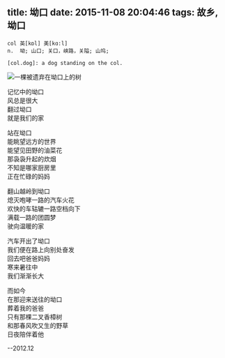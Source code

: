 title: 坳口
date: 2015-11-08 20:04:46
tags: 故乡,坳口
---

```
col 英[kɒl] 美[kɑ:l]
n.	坳; 山口; 关口，峡路，关隘; 山坞;

[col.dog]: a dog standing on the col.
```

<!-- http://7xo5uz.com1.z0.glb.clouddn.com/coltree.jpg -->

![一棵被遗弃在坳口上的树](../../../../../../github-pages/blob/master/source/_posts/images/col.dog/coltree.jpg)

记忆中的坳口  
风总是很大  
翻过坳口  
就是我们的家

站在坳口  
能眺望远方的世界  
能望见田野的油菜花  
那袅袅升起的炊烟  
不知是哪家厨房里  
正在忙碌的妈妈

翻山越岭到坳口  
熄灭咆哮一路的汽车火花  
欢快的车轱辘一路空档向下  
满载一路的团圆梦  
驶向温暖的家

汽车开出了坳口  
我们便在路上向别处奋发  
回去吧爸爸妈妈  
寒来暑往中  
我们渐渐长大

而如今  
在那迎来送往的坳口  
葬着我的爸爸  
只有那棵二叉香樟树  
和那春风吹又生的野草  
日夜陪伴着他

--2012.12
